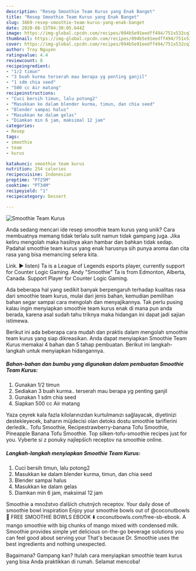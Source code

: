 ```yaml
---
description: "Resep Smoothie Team Kurus yang Enak Banget"
title: "Resep Smoothie Team Kurus yang Enak Banget"
slug: 3869-resep-smoothie-team-kurus-yang-enak-banget
date: 2020-06-15T04:30:05.644Z
image: https://img-global.cpcdn.com/recipes/094b5e91eedff494/751x532cq70/smoothie-team-kurus-foto-resep-utama.jpg
thumbnail: https://img-global.cpcdn.com/recipes/094b5e91eedff494/751x532cq70/smoothie-team-kurus-foto-resep-utama.jpg
cover: https://img-global.cpcdn.com/recipes/094b5e91eedff494/751x532cq70/smoothie-team-kurus-foto-resep-utama.jpg
author: Troy Nguyen
ratingvalue: 4.4
reviewcount: 8
recipeingredient:
- "1/2 timun"
- "3 buah kurma terserah mau berapa yg penting ganjil"
- "1 sdm chia seed"
- "500 cc Air matang"
recipeinstructions:
- "Cuci bersih timun, lalu potong2"
- "Masukkan ke dalam blender kurma, timun, dan chia seed"
- "Blender sampai halus"
- "Masukkan ke dalam gelas"
- "Diamkan min 6 jam, maksimal 12 jam"
categories:
- Resep
tags:
- smoothie
- team
- kurus

katakunci: smoothie team kurus 
nutrition: 254 calories
recipecuisine: Indonesian
preptime: "PT25M"
cooktime: "PT34M"
recipeyield: "1"
recipecategory: Dessert

---
```



![Smoothie Team Kurus](https://img-global.cpcdn.com/recipes/094b5e91eedff494/751x532cq70/smoothie-team-kurus-foto-resep-utama.jpg)

Anda sedang mencari ide resep smoothie team kurus yang unik? Cara membuatnya memang tidak terlalu sulit namun tidak gampang juga. Jika keliru mengolah maka hasilnya akan hambar dan bahkan tidak sedap. Padahal smoothie team kurus yang enak harusnya sih punya aroma dan cita rasa yang bisa memancing selera kita.

Link. ▶️ listen) Ta is a League of Legends esports player, currently support for Counter Logic Gaming. Andy &#34;Smoothie&#34; Ta is from Edmonton, Alberta, Canada. Support Player for Counter Logic Gaming.

Ada beberapa hal yang sedikit banyak berpengaruh terhadap kualitas rasa dari smoothie team kurus, mulai dari jenis bahan, kemudian pemilihan bahan segar sampai cara mengolah dan menyajikannya. Tak perlu pusing kalau ingin menyiapkan smoothie team kurus enak di mana pun anda berada, karena asal sudah tahu triknya maka hidangan ini dapat jadi sajian istimewa.


Berikut ini ada beberapa cara mudah dan praktis dalam mengolah smoothie team kurus yang siap dikreasikan. Anda dapat menyiapkan Smoothie Team Kurus memakai 4 bahan dan 5 tahap pembuatan. Berikut ini langkah-langkah untuk menyiapkan hidangannya.

<!--inarticleads1-->

##### Bahan-bahan dan bumbu yang digunakan dalam pembuatan Smoothie Team Kurus:

1. Gunakan 1/2 timun
1. Sediakan 3 buah kurma.. terserah mau berapa yg penting ganjil
1. Gunakan 1 sdm chia seed
1. Siapkan 500 cc Air matang


Yaza çeyrek kala fazla kilolarınızdan kurtulmanızı sağlayacak, diyetinizi destekleyecek, baharın müjdecisi olan detoks dostu smoothie tariflerini derledik.. Tofu Smoothie, Recipestrawberry-banana Tofu Smoothie, Pineapple Banana Tofu Smoothie. Top silken-tofu-smoothie recipes just for you. Vyberte si z ponuky najlepších receptov na smoothie online. 

<!--inarticleads2-->

##### Langkah-langkah menyiapkan Smoothie Team Kurus:

1. Cuci bersih timun, lalu potong2
1. Masukkan ke dalam blender kurma, timun, dan chia seed
1. Blender sampai halus
1. Masukkan ke dalam gelas
1. Diamkan min 6 jam, maksimal 12 jam


Smoothie a množstvo ďalších chutných receptov. Your daily dose of smoothie bowl inspiration Enjoy your smoothie bowls out of @coconutbowls🥥 FREE SMOOTHIE BOWLS EBOOK ⬇️ coconutbowls.com/free-sb-ebook. A mango smoothie with big chunks of mango mixed with condensed milk. Smoothie provides simple yet delicious on-the-go beverage solutions you can feel good about serving your That&#39;s because Dr. Smoothie uses the best ingredients and nothing unexpected. 

Bagaimana? Gampang kan? Itulah cara menyiapkan smoothie team kurus yang bisa Anda praktikkan di rumah. Selamat mencoba!
